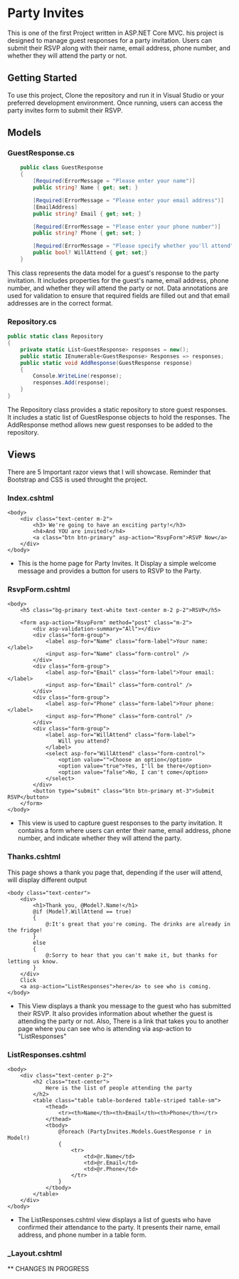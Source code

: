 # Party Invites

This is one of the first Project written in ASP.NET Core MVC. his project is designed to manage guest responses for a party invitation. Users can submit their RSVP along with their name, email address, phone number, and whether they will attend the party or not.

## Getting Started
To use this project, Clone the repository and run it in Visual Studio or your preferred development environment. Once running, users can access the party invites form to submit their RSVP.

## Models

### GuestResponse.cs
```csharp
    public class GuestResponse
    {
        [Required(ErrorMessage = "Please enter your name")]
        public string? Name { get; set; }

        [Required(ErrorMessage = "Please enter your email address")]
        [EmailAddress]
        public string? Email { get; set; }

        [Required(ErrorMessage = "Please enter your phone number")]
        public string? Phone { get; set; }

        [Required(ErrorMessage = "Please specify whether you'll attend")]
        public bool? WillAttend { get; set;}
    }
```
This class represents the data model for a guest's response to the party invitation. It includes properties for the guest's name, email address, phone number, and whether they will attend the party or not. Data annotations are used for validation to ensure that required fields are filled out and that email addresses are in the correct format.

### Repository.cs 
```csharp
public static class Repository
{
    private static List<GuestResponse> responses = new();
    public static IEnumerable<GuestResponse> Responses => responses;
    public static void AddResponse(GuestResponse response)
    {
        Console.WriteLine(response);
        responses.Add(response);
    }
}
```
The Repository class provides a static repository to store guest responses. It includes a static list of GuestResponse objects to hold the responses. The AddResponse method allows new guest responses to be added to the repository.


## Views
There are 5 Important razor views that I will showcase. Reminder that Bootstrap and CSS is used throught the project.

### Index.cshtml
```cshtml
<body>
    <div class="text-center m-2">
        <h3> We're going to have an exciting party!</h3>
        <h4>And YOU are invited!</h4>
        <a class="btn btn-primary" asp-action="RsvpForm">RSVP Now</a>
    </div>
</body>
```
- This is the home page for Party Invites. It Display a simple welcome message and provides a button for users to RSVP to the Party.

### RsvpForm.cshtml
```cshtml
<body>
    <h5 class="bg-primary text-white text-center m-2 p-2">RSVP</h5>
   
    <form asp-action="RsvpForm" method="post" class="m-2">
        <div asp-validation-summary="All"></div>
        <div class="form-group">
            <label asp-for="Name" class="form-label">Your name:</label>
            <input asp-for="Name" class="form-control" />
        </div>
        <div class="form-group">
            <label asp-for="Email" class="form-label">Your email:</label>
            <input asp-for="Email" class="form-control" />
        </div>
        <div class="form-group">
            <label asp-for="Phone" class="form-label">Your phone:</label>
            <input asp-for="Phone" class="form-control" />
        </div>
        <div class="form-group">
            <label asp-for="WillAttend" class="form-label">
                Will you attend?
            </label>
            <select asp-for="WillAttend" class="form-control">
                <option value="">Choose an option</option>
                <option value="true">Yes, I'll be there</option>
                <option value="false">No, I can't come</option>
            </select>
        </div>
        <button type="submit" class="btn btn-primary mt-3">Submit RSVP</button>
    </form>
</body>
```
- This view is used to capture guest responses to the party invitation. It contains a form where users can enter their name, email address, phone number, and indicate whether they will attend the party.

### Thanks.cshtml
This page shows a thank you page that, depending if the user will attend, will display different output
```cshtml
<body class="text-center">
    <div>
        <h1>Thank you, @Model?.Name!</h1>
        @if (Model?.WillAttend == true)
        {
            @:It's great that you're coming. The drinks are already in the fridge!
        }
        else
        {
            @:Sorry to hear that you can't make it, but thanks for letting us know.
        }
    </div>
    Click
    <a asp-action="ListResponses">here</a> to see who is coming.
</body>
```
- This View displays a thank you message to the guest who has submitted their RSVP. It also provides information about whether the guest is attending the party or not. Also, There is a link that takes you to another page where you can see who is attending via asp-action to "ListResponses"

### ListResponses.cshtml
```cshtml
<body>
    <div class="text-center p-2">
        <h2 class="text-center">
            Here is the list of people attending the party
        </h2>
        <table class="table table-bordered table-striped table-sm">
            <thead>
                <tr><th>Name</th><th>Email</th><th>Phone</th></tr>
            </thead>
            <tbody>
                @foreach (PartyInvites.Models.GuestResponse r in Model!)
                {
                    <tr>
                        <td>@r.Name</td>
                        <td>@r.Email</td>
                        <td>@r.Phone</td>
                    </tr>
                }
            </tbody>
        </table>
    </div>
</body>
```
- The ListResponses.cshtml view displays a list of guests who have confirmed their attendance to the party. It presents their name, email address, and phone number in a table form.

### _Layout.cshtml

** CHANGES IN PROGRESS
